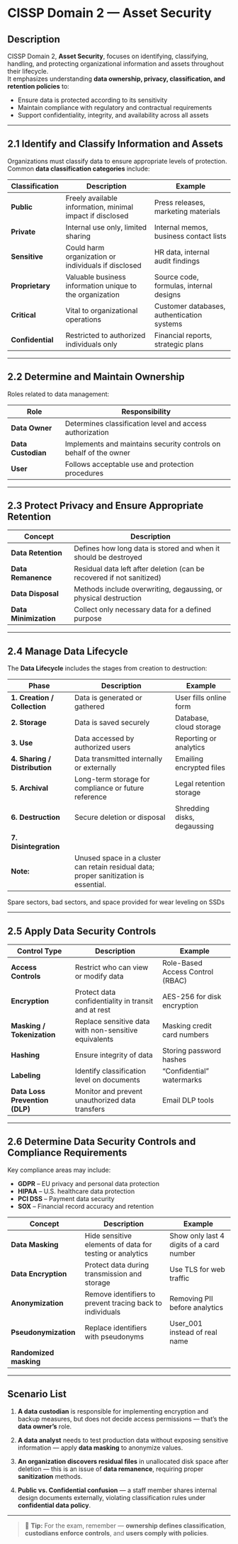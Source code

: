 # CISSP Domain 2 — Asset Security

## Description  
CISSP Domain 2, **Asset Security**, focuses on identifying, classifying, handling, and protecting organizational information and assets throughout their lifecycle.  
It emphasizes understanding **data ownership, privacy, classification, and retention policies** to:  
- Ensure data is protected according to its sensitivity  
- Maintain compliance with regulatory and contractual requirements  
- Support confidentiality, integrity, and availability across all assets  

---

## 2.1 Identify and Classify Information and Assets  

Organizations must classify data to ensure appropriate levels of protection.  
Common **data classification categories** include:

| Classification | Description | Example |
|----------------|--------------|----------|
| **Public** | Freely available information, minimal impact if disclosed | Press releases, marketing materials |
| **Private** | Internal use only, limited sharing | Internal memos, business contact lists |
| **Sensitive** | Could harm organization or individuals if disclosed | HR data, internal audit findings |
| **Proprietary** | Valuable business information unique to the organization | Source code, formulas, internal designs |
| **Critical** | Vital to organizational operations | Customer databases, authentication systems |
| **Confidential** | Restricted to authorized individuals only | Financial reports, strategic plans |

---

## 2.2 Determine and Maintain Ownership  
Roles related to data management:

| Role | Responsibility |
|------|----------------|
| **Data Owner** | Determines classification level and access authorization |
| **Data Custodian** | Implements and maintains security controls on behalf of the owner |
| **User** | Follows acceptable use and protection procedures |

---

## 2.3 Protect Privacy and Ensure Appropriate Retention  

| Concept | Description |
|----------|-------------|
| **Data Retention** | Defines how long data is stored and when it should be destroyed |
| **Data Remanence** | Residual data left after deletion (can be recovered if not sanitized) |
| **Data Disposal** | Methods include overwriting, degaussing, or physical destruction |
| **Data Minimization** | Collect only necessary data for a defined purpose |

---

## 2.4 Manage Data Lifecycle  

The **Data Lifecycle** includes the stages from creation to destruction:  

| Phase | Description | Example |
|-------|-------------|----------|
| **1. Creation / Collection** | Data is generated or gathered | User fills online form |
| **2. Storage** | Data is saved securely | Database, cloud storage |
| **3. Use** | Data accessed by authorized users | Reporting or analytics |
| **4. Sharing / Distribution** | Data transmitted internally or externally | Emailing encrypted files |
| **5. Archival** | Long-term storage for compliance or future reference | Legal retention storage |
| **6. Destruction** | Secure deletion or disposal | Shredding disks, degaussing |
| **7. Disintegration** | | | 
| **Note:** | Unused space in a cluster can retain residual data; proper sanitization is essential. |  |

Spare sectors, bad sectors, and space provided for wear leveling on SSDs

---

## 2.5 Apply Data Security Controls  

| Control Type | Description | Example |
|---------------|-------------|----------|
| **Access Controls** | Restrict who can view or modify data | Role-Based Access Control (RBAC) |
| **Encryption** | Protect data confidentiality in transit and at rest | AES-256 for disk encryption |
| **Masking / Tokenization** | Replace sensitive data with non-sensitive equivalents | Masking credit card numbers |
| **Hashing** | Ensure integrity of data | Storing password hashes |
| **Labeling** | Identify classification level on documents | “Confidential” watermarks |
| **Data Loss Prevention (DLP)** | Monitor and prevent unauthorized data transfers | Email DLP tools |

---

## 2.6 Determine Data Security Controls and Compliance Requirements  

Key compliance areas may include:  
- **GDPR** – EU privacy and personal data protection  
- **HIPAA** – U.S. healthcare data protection  
- **PCI DSS** – Payment data security  
- **SOX** – Financial record accuracy and retention  

| Concept | Description | Example |
|----------|-------------|----------|
| **Data Masking** | Hide sensitive elements of data for testing or analytics | Show only last 4 digits of a card number |
| **Data Encryption** | Protect data during transmission and storage | Use TLS for web traffic |
| **Anonymization** | Remove identifiers to prevent tracing back to individuals | Removing PII before analytics |
| **Pseudonymization** | Replace identifiers with pseudonyms | User_001 instead of real name |
| **Randomized masking** |

---

## Scenario List  

1. **A data custodian** is responsible for implementing encryption and backup measures, but does not decide access permissions — that’s the **data owner’s** role.  

2. **A data analyst** needs to test production data without exposing sensitive information — apply **data masking** to anonymize values.  

3. **An organization discovers residual files** in unallocated disk space after deletion — this is an issue of **data remanence**, requiring proper **sanitization** methods.  

4. **Public vs. Confidential confusion** — a staff member shares internal design documents externally, violating classification rules under **confidential data policy**.

---

> 🧩 **Tip:** For the exam, remember — **ownership defines classification**, **custodians enforce controls**, and **users comply with policies**.
